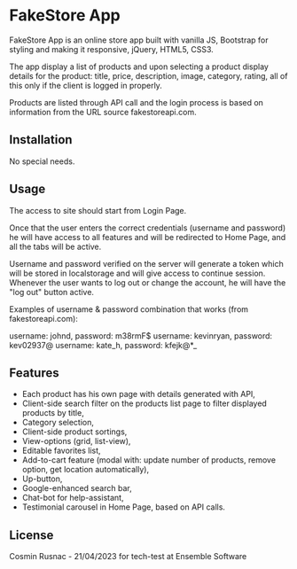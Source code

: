 # FakeStore App

FakeStore App is an online store app built with vanilla JS, Bootstrap for styling and making it responsive, jQuery, HTML5, CSS3.  

The app display a list of products and upon selecting a product display details for the product: title, price, description, image, category, rating, all of this only if the client is logged in properly.

Products are listed through API call and the login process is based on information from the URL source fakestoreapi.com. 

## Installation

No special needs.

## Usage

The access to site should start from Login Page.

Once that the user enters the correct credentials (username and password) he will have access to all features and will be redirected to Home Page, and all the tabs will be active. 

Username and password verified on the server will generate a token which will be stored in localstorage and will give access to continue session. Whenever the user wants to log out or change the account, he will have the "log out" button active.

Examples of username & password combination that works (from fakestoreapi.com): 

username: johnd, password: m38rmF$ 
username: kevinryan, password: kev02937@
username: kate_h, password: kfejk@*_

## Features
- Each product has his own page with details generated with API,
- Client-side search filter on the products list page to filter displayed products by title, 
- Category selection, 
- Client-side product sortings,
- View-options (grid, list-view),
- Editable favorites list, 
- Add-to-cart feature (modal with: update number of products, remove option, get location automatically), 
- Up-button, 
- Google-enhanced search bar, 
- Chat-bot for help-assistant,
- Testimonial carousel in Home Page, based on API calls.

## License

Cosmin Rusnac - 21/04/2023 for tech-test at Ensemble Software